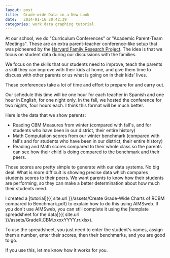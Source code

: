 ```yaml
---
layout: post
title:  Grade-wide Data in a New Look
date:   2014-01-16 20:42:39
categories: work data graphing tutorial
---
```


At our school, we do "Curriculum Conferences" or "Academic Parent-Team Meetings". These are an extra parent-teacher conference-like setup that was pioneered by the [Harvard Family Research Project](http://www.hfrp.org/publications-resources/browse-our-publications/academic-parent-teacher-teams-reorganizing-parent-teacher-conferences-around-data). The idea is that we focus on student data during our discussions with the families. 

We focus on the skills that our students need to improve, teach the parents a skill they can improve with their kids at home, and give them time to discuss with other parents or us what is going on in their kids' lives. 

These conferences take a lot of time and effort to prepare for and carry out. 

Our schedule this time will be one hour for each teacher in Spanish and one hour in English, for one night only. In the fall, we hosted the conference for two nights, four hours each. I think this format will be much better. 

Here is the data that we show parents:

* Reading CBM Measures from winter (compared with fall's, and for students who have been in our district, their entire history)
* Math Computation scores from our winter benchmark (compared with fall's and for students who have been in our district, their entire history)
* Reading and Math scores compared to their whole class so the parents can see how their child is doing compared to the benchmark and their peers.

Those scores are pretty simple to generate with our data systems. No big deal. What is more difficult is showing precise data which compares students scores to their peers. We want parents to know how their students are performing, so they can make a better determination about how much their students need. 

I created a [tutorial]({{ site.url }}/assets/Create Grade-Wide Charts of RCBM compared to Benchmark.pdf) to explain how to do this using AIMSweb. If you don't use AIMSweb, you can still complete it using the [template spreadsheet for the data]({{ site.url }}/assets/GradeX.CBM.xxxxYYYY.rr.xlsx). 

To use the spreadsheet, you just need to enter the student's names, assign them a number, enter their scores, then their benchmarks, and you are good to go. 

If you use this, let me know how it works for you. 